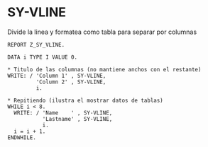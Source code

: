 # SY-VLINE
Divide la linea y formatea como tabla para separar por columnas

```
REPORT Z_SY_VLINE.

DATA i TYPE I VALUE 0.

* Titulo de las columnas (no mantiene anchos con el restante)
WRITE: / 'Column 1' , SY-VLINE,
         'Column 2' , SY-VLINE,
         i.

* Repitiendo (ilustra el mostrar datos de tablas)
WHILE i < 8.
  WRITE: / 'Name    ' , SY-VLINE,
           'Lastname' , SY-VLINE,
           i.
  i = i + 1.
ENDWHILE.
```
